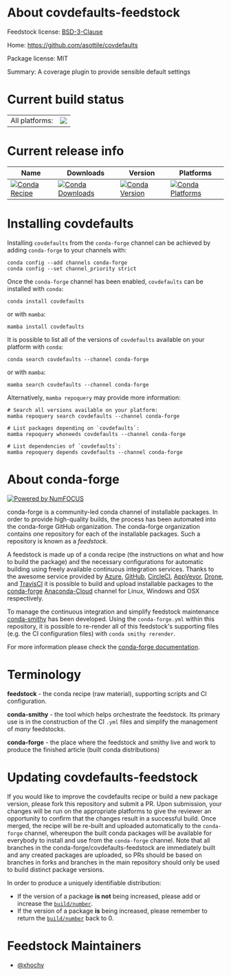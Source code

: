About covdefaults-feedstock
===========================

Feedstock license: [BSD-3-Clause](https://github.com/conda-forge/covdefaults-feedstock/blob/main/LICENSE.txt)

Home: https://github.com/asottile/covdefaults

Package license: MIT

Summary: A coverage plugin to provide sensible default settings

Current build status
====================


<table><tr><td>All platforms:</td>
    <td>
      <a href="https://dev.azure.com/conda-forge/feedstock-builds/_build/latest?definitionId=15039&branchName=main">
        <img src="https://dev.azure.com/conda-forge/feedstock-builds/_apis/build/status/covdefaults-feedstock?branchName=main">
      </a>
    </td>
  </tr>
</table>

Current release info
====================

| Name | Downloads | Version | Platforms |
| --- | --- | --- | --- |
| [![Conda Recipe](https://img.shields.io/badge/recipe-covdefaults-green.svg)](https://anaconda.org/conda-forge/covdefaults) | [![Conda Downloads](https://img.shields.io/conda/dn/conda-forge/covdefaults.svg)](https://anaconda.org/conda-forge/covdefaults) | [![Conda Version](https://img.shields.io/conda/vn/conda-forge/covdefaults.svg)](https://anaconda.org/conda-forge/covdefaults) | [![Conda Platforms](https://img.shields.io/conda/pn/conda-forge/covdefaults.svg)](https://anaconda.org/conda-forge/covdefaults) |

Installing covdefaults
======================

Installing `covdefaults` from the `conda-forge` channel can be achieved by adding `conda-forge` to your channels with:

```
conda config --add channels conda-forge
conda config --set channel_priority strict
```

Once the `conda-forge` channel has been enabled, `covdefaults` can be installed with `conda`:

```
conda install covdefaults
```

or with `mamba`:

```
mamba install covdefaults
```

It is possible to list all of the versions of `covdefaults` available on your platform with `conda`:

```
conda search covdefaults --channel conda-forge
```

or with `mamba`:

```
mamba search covdefaults --channel conda-forge
```

Alternatively, `mamba repoquery` may provide more information:

```
# Search all versions available on your platform:
mamba repoquery search covdefaults --channel conda-forge

# List packages depending on `covdefaults`:
mamba repoquery whoneeds covdefaults --channel conda-forge

# List dependencies of `covdefaults`:
mamba repoquery depends covdefaults --channel conda-forge
```


About conda-forge
=================

[![Powered by
NumFOCUS](https://img.shields.io/badge/powered%20by-NumFOCUS-orange.svg?style=flat&colorA=E1523D&colorB=007D8A)](https://numfocus.org)

conda-forge is a community-led conda channel of installable packages.
In order to provide high-quality builds, the process has been automated into the
conda-forge GitHub organization. The conda-forge organization contains one repository
for each of the installable packages. Such a repository is known as a *feedstock*.

A feedstock is made up of a conda recipe (the instructions on what and how to build
the package) and the necessary configurations for automatic building using freely
available continuous integration services. Thanks to the awesome service provided by
[Azure](https://azure.microsoft.com/en-us/services/devops/), [GitHub](https://github.com/),
[CircleCI](https://circleci.com/), [AppVeyor](https://www.appveyor.com/),
[Drone](https://cloud.drone.io/welcome), and [TravisCI](https://travis-ci.com/)
it is possible to build and upload installable packages to the
[conda-forge](https://anaconda.org/conda-forge) [Anaconda-Cloud](https://anaconda.org/)
channel for Linux, Windows and OSX respectively.

To manage the continuous integration and simplify feedstock maintenance
[conda-smithy](https://github.com/conda-forge/conda-smithy) has been developed.
Using the ``conda-forge.yml`` within this repository, it is possible to re-render all of
this feedstock's supporting files (e.g. the CI configuration files) with ``conda smithy rerender``.

For more information please check the [conda-forge documentation](https://conda-forge.org/docs/).

Terminology
===========

**feedstock** - the conda recipe (raw material), supporting scripts and CI configuration.

**conda-smithy** - the tool which helps orchestrate the feedstock.
                   Its primary use is in the construction of the CI ``.yml`` files
                   and simplify the management of *many* feedstocks.

**conda-forge** - the place where the feedstock and smithy live and work to
                  produce the finished article (built conda distributions)


Updating covdefaults-feedstock
==============================

If you would like to improve the covdefaults recipe or build a new
package version, please fork this repository and submit a PR. Upon submission,
your changes will be run on the appropriate platforms to give the reviewer an
opportunity to confirm that the changes result in a successful build. Once
merged, the recipe will be re-built and uploaded automatically to the
`conda-forge` channel, whereupon the built conda packages will be available for
everybody to install and use from the `conda-forge` channel.
Note that all branches in the conda-forge/covdefaults-feedstock are
immediately built and any created packages are uploaded, so PRs should be based
on branches in forks and branches in the main repository should only be used to
build distinct package versions.

In order to produce a uniquely identifiable distribution:
 * If the version of a package **is not** being increased, please add or increase
   the [``build/number``](https://docs.conda.io/projects/conda-build/en/latest/resources/define-metadata.html#build-number-and-string).
 * If the version of a package **is** being increased, please remember to return
   the [``build/number``](https://docs.conda.io/projects/conda-build/en/latest/resources/define-metadata.html#build-number-and-string)
   back to 0.

Feedstock Maintainers
=====================

* [@xhochy](https://github.com/xhochy/)


